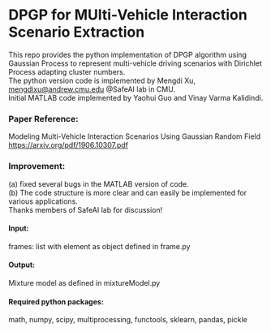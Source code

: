 # DPGP for MUlti-Vehicle Interaction Scenario Extraction
This repo provides the python implementation of DPGP algorithm using Gaussian Process to represent multi-vehicle driving scenarios with Dirichlet Process adapting cluster numbers. <br>
The python version code is implemented by Mengdi Xu, mengdixu@andrew.cmu.edu @SafeAI lab in CMU. <br>
Initial MATLAB code implemented by Yaohui Guo and Vinay Varma Kalidindi. <br>

### Paper Reference:
Modeling Multi-Vehicle Interaction Scenarios Using Gaussian Random Field <br>
https://arxiv.org/pdf/1906.10307.pdf


### Improvement:
(a) fixed several bugs in the MATLAB version of code. <br>
(b) The code structure is more clear and can easily be implemented for various applications. <br>
Thanks members of SafeAI lab for discussion! <br>


#### Input:

frames: list with element as object defined in frame.py <br>

#### Output:

Mixture model as defined in mixtureModel.py <br>


#### Required python packages:
math, numpy, scipy, multiprocessing, functools, sklearn, pandas, pickle
